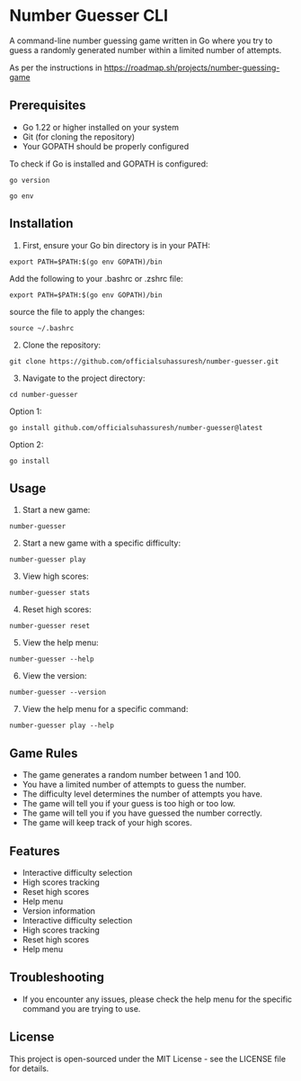 # Number Guesser CLI

A command-line number guessing game written in Go where you try to guess a randomly generated number within a limited number of attempts.

As per the instructions in https://roadmap.sh/projects/number-guessing-game

## Prerequisites

- Go 1.22 or higher installed on your system
- Git (for cloning the repository)
- Your GOPATH should be properly configured

To check if Go is installed and GOPATH is configured:

```
go version
```

```
go env
```


## Installation

1. First, ensure your Go bin directory is in your PATH:

```
export PATH=$PATH:$(go env GOPATH)/bin
```

Add the following to your .bashrc or .zshrc file:

```
export PATH=$PATH:$(go env GOPATH)/bin
```

source the file to apply the changes:

```
source ~/.bashrc
```

2. Clone the repository:

```
git clone https://github.com/officialsuhassuresh/number-guesser.git
```

3. Navigate to the project directory:

```
cd number-guesser
``` 


Option 1:

```
go install github.com/officialsuhassuresh/number-guesser@latest
```

Option 2:

```
go install
```


## Usage

1. Start a new game:

```
number-guesser
```

2. Start a new game with a specific difficulty:

```
number-guesser play
```

3. View high scores:

```
number-guesser stats
```

4. Reset high scores:

```
number-guesser reset
``` 

5. View the help menu:

```
number-guesser --help       
```

6. View the version:

```
number-guesser --version
```

7. View the help menu for a specific command:

```
number-guesser play --help
```

## Game Rules

- The game generates a random number between 1 and 100.
- You have a limited number of attempts to guess the number.
- The difficulty level determines the number of attempts you have.
- The game will tell you if your guess is too high or too low.
- The game will tell you if you have guessed the number correctly.
- The game will keep track of your high scores.

## Features

- Interactive difficulty selection
- High scores tracking
- Reset high scores
- Help menu
- Version information
- Interactive difficulty selection
- High scores tracking
- Reset high scores
- Help menu

## Troubleshooting

- If you encounter any issues, please check the help menu for the specific command you are trying to use.

## License

This project is open-sourced under the MIT License - see the LICENSE file for details.